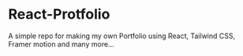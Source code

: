 # React-Protfolio
A simple repo for making my own Portfolio using React, Tailwind CSS, Framer motion and many more...
